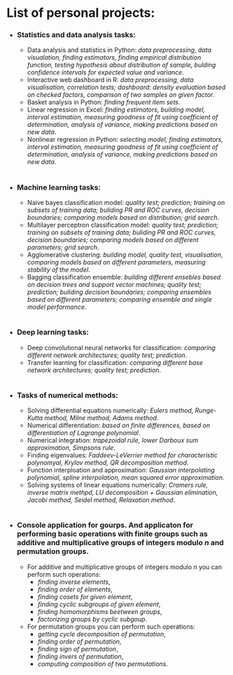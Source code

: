 # List of personal projects:

- ### Statistics and data analysis tasks:
    - Data analysis and statistics in Python: *data preprocessing, data visualation, finding estimators, finding empirical distribution function, testing hypothesis about distribution of sample, bulding confidence intervals for expected value and variance*.
    - Interactive web dashboard in R: *data preprocessing, data visualisation, correlation tests; dashboard: density evaluation based on checked factors, comparison of two samples on given factor*.
    - Basket analysis in Python: *finding frequent item sets*.
    - Linear regression in Excel: *finding estimators, building model, interval estimation, measuring goodness of fit using coefficient of determination, analysis of variance, making predictions based on new data*.
    - Nonlinear regression in Python: *selecting model, finding estimators, interval estimation, measuring goodness of fit using coefficient of determination, analysis of variance, making predictions based on new data*.

#

- ### Machine learning tasks:
   - Naive bayes classification model: *quality test; prediction; training on subsets of training data; buliding PR and ROC curves, decision boundaries; comparing models based on distribution; grid search*.
   - Multilayer perceptron classification model: *quality test; prediction; training on subsets of training data; buliding PR and ROC curves, decision boundaries; comparing models based on different parameters; grid search*.
   - Agglomerative clustering: *building model, quality test, visualisation, comparing models based on different parameters, measuring stability of the model*.
   - Bagging classification ensemble: *building different ensebles based on decision trees and support vector machines; quality test; prediction; buliding decision boundaries; comparing ensembles based on different parameters; comparing ensemble and single model performance*.

# 

- ### Deep learning tasks:
   - Deep convolutional neural networks for classification: *comparing different network architectures; quality test; prediction*.
   - Transfer learning for classification: *comparing different base network architectures; quality test; prediction*.
#

- ### Tasks of numerical methods:
    - Solving differential equations numerically: *Eulers method, Runge-Kutta method, Milne method, Adams method*.
    - Numerical differentiation: *based on finite differences, based on differentiation of Lagrange polynomial*.
    - Numerical integration: *trapezoidal rule, lower Darboux sum approximation, Simpsons rule*.
    - Finding eigenvalues: *Faddeev-LeVerrier method for characteristic polynomyal, Krylov method, QR decomposition method*.
    - Function interploation and approximation: *Gaussian interpolating polynomial, spline interpolation, mean squared error approximation*.
    - Solving systems of linear equations numerically: *Cramers rule, inverse matrix methpd, LU decomposition + Gaussian elimination, Jacobi method, Seidel method, Relaxation method*.

#

- ### Console application for gourps. And applicaton for performing basic operations with finite groups such as additive and multiplicative groups of integers modulo $n$ and permutation groups.
  - For additive and multiplicative groups of integers modulo $n$ you can perform such operations:
    - *finding inverse elements*,
    - *finding order of elements*,
    - *finding cosets for given element*,
    - *finding cyclic subgroups of given element*,
    - *finding homomorphisms beetween groups*,
    - *factorizing groups by cyclic subgoup*.
  - For permutation groups you can perform such operations:
    - *getting cycle decomposition of permutation*,
    - *finding order of permutation*,
    - *finding sign of permutation*,
    - *finding invers of permutation*,
    - *computing composition of two permutations*.
